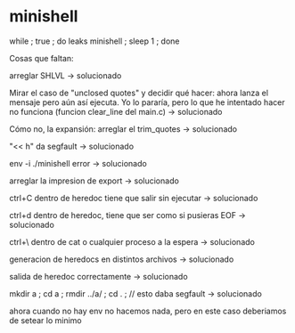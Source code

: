 # minishell

while ; true ; do leaks minishell ; sleep 1 ; done

Cosas que faltan:

arreglar SHLVL -> solucionado

Mirar el caso de "unclosed quotes" y decidir qué hacer: ahora lanza el mensaje pero aún así ejecuta. Yo lo pararía, pero lo que he intentado hacer no funciona (funcion clear_line del main.c) -> solucionado

Cómo no, la expansión: arreglar el trim_quotes -> solucionado

"<< h" da segfault -> solucionado

env -i ./minishell error -> solucionado

arreglar la impresion de export -> solucionado

ctrl+C dentro de heredoc tiene que salir sin ejecutar -> solucionado

ctrl+d dentro de heredoc, tiene que ser como si pusieras EOF -> solucionado

ctrl+\ dentro de cat o cualquier proceso a la espera -> solucionado

generacion de heredocs en distintos archivos -> solucionado

salida de heredoc correctamente -> solucionado

mkdir a ; cd a ; rmdir ../a/ ; cd . ; // esto daba segfault -> solucionado

ahora cuando no hay env no hacemos nada, pero en este caso deberiamos de setear lo minimo